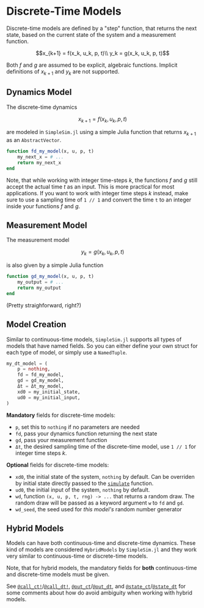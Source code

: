 # Discrete-Time Models

Discrete-time models are defined by a "step" function, that returns the next state, based on the current state of the system and a measurement function.

```math
x_{k+1} = f(x_k, u_k, p, t)\\
y_k = g(x_k, u_k, p, t)
```

Both $f$ and $g$ are assumed to be explicit, algebraic functions. Implicit definitions of $x_{k+1}$ and $y_k$ are not supported.

## Dynamics Model

The discrete-time dynamics

```math
x_{k+1} = f(x_k, u_k, p, t)
```

are modeled in `SimpleSim.jl` using a simple Julia function that returns $x_{k+1}$ as an `AbstractVector`.

```julia
function fd_my_model(x, u, p, t)
    my_next_x = # ...
    return my_next_x
end
```

Note, that while working with integer time-steps $k$, the functions $f$ and $g$ still accept the actual time $t$ as an input. This is more practical for most applications. If you want to work with integer time steps $k$ instead, make sure to use a sampling time of `1 // 1` and convert the time `t` to an integer inside your functions $f$ and $g$.

## Measurement Model

The measurement model

```math
y_k = g(x_k, u_k, p, t)
```

is also given by a simple Julia function

```julia
function gd_my_model(x, u, p, t)
    my_output = # ...
    return my_output
end
```

(Pretty straighforward, right?)

## Model Creation

Similar to continuous-time models, `SimpleSim.jl` supports all types of models that have named fields. So you can either define your own struct for each type of model, or simply use a `NamedTuple`.

```julia
my_dt_model = (
    p = nothing,
    fd = fd_my_model,
    gd = gd_my_model,
    Δt = Δt_my_model,
    xd0 = my_initial_state,
    ud0 = my_initial_input,
)
```

__Mandatory__ fields for discrete-time models:

* `p`, set this to `nothing` if no parameters are needed
* `fd`, pass your dynamics function returning the next state
* `gd`, pass your measurement function
* `Δt`, the desired sampling time of the discrete-time model, use `1 // 1` for integer time steps $k$.

__Optional__ fields for discrete-time models:

* `xd0`, the initial state of the system, `nothing` by default. Can be overriden by initial state directly passed to the [`simulate`](@ref) function.
* `ud0`, the initial input of the system, `nothing` by default.
* `wd`, function `(x, u, p, t, rng) -> ...` that returns a random draw. The random draw will be passed as a keyword argument `w` to `fd` and `gd`.
* `wd_seed`, the seed used for _this model's_ random number generator

## Hybrid Models

Models can have both continuous-time and discrete-time dynamics. These kind of models are considered `HybridModels` by `SimpleSim.jl` and they work very similar to continuous-time or discrete-time models.

Note, that for hybrid models, the mandatory fields for __both__ continuous-time and discrete-time models must be given.

See [`@call_ct!`](@ref)/[`@call_dt!`](@ref), [`@out_ct`](@ref)/[`@out_dt`](@ref), and [`@state_ct`](@ref)/[`@state_dt`](@ref) for some comments about how do avoid ambiguity when working with hybrid models.
